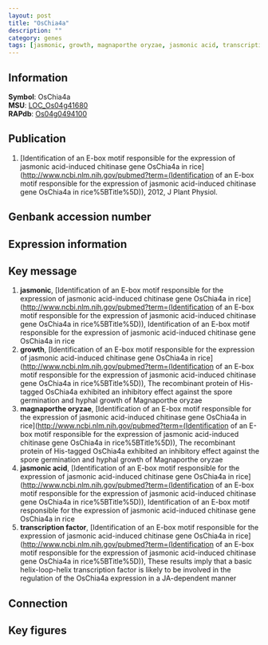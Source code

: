 ```yaml
---
layout: post
title: "OsChia4a"
description: ""
category: genes
tags: [jasmonic, growth, magnaporthe oryzae, jasmonic acid, transcription factor, Gene]
---
```


## Information
__Symbol__: OsChia4a  
__MSU__: [LOC_Os04g41680](http://rice.plantbiology.msu.edu/cgi-bin/ORF_infopage.cgi?orf=LOC_Os04g41680)  
__RAPdb__: [Os04g0494100](http://rapdb.dna.affrc.go.jp/viewer/gbrowse_details/irgsp1?name=Os04g0494100)  

## Publication
1. [Identification of an E-box motif responsible for the expression of jasmonic acid-induced chitinase gene OsChia4a in rice](http://www.ncbi.nlm.nih.gov/pubmed?term=(Identification of an E-box motif responsible for the expression of jasmonic acid-induced chitinase gene OsChia4a in rice%5BTitle%5D)), 2012, J Plant Physiol.

## Genbank accession number

## Expression information

## Key message
1. __jasmonic__, [Identification of an E-box motif responsible for the expression of jasmonic acid-induced chitinase gene OsChia4a in rice](http://www.ncbi.nlm.nih.gov/pubmed?term=(Identification of an E-box motif responsible for the expression of jasmonic acid-induced chitinase gene OsChia4a in rice%5BTitle%5D)), Identification of an E-box motif responsible for the expression of jasmonic acid-induced chitinase gene OsChia4a in rice
2. __growth__, [Identification of an E-box motif responsible for the expression of jasmonic acid-induced chitinase gene OsChia4a in rice](http://www.ncbi.nlm.nih.gov/pubmed?term=(Identification of an E-box motif responsible for the expression of jasmonic acid-induced chitinase gene OsChia4a in rice%5BTitle%5D)),  The recombinant protein of His-tagged OsChia4a exhibited an inhibitory effect against the spore germination and hyphal growth of Magnaporthe oryzae
3. __magnaporthe oryzae__, [Identification of an E-box motif responsible for the expression of jasmonic acid-induced chitinase gene OsChia4a in rice](http://www.ncbi.nlm.nih.gov/pubmed?term=(Identification of an E-box motif responsible for the expression of jasmonic acid-induced chitinase gene OsChia4a in rice%5BTitle%5D)),  The recombinant protein of His-tagged OsChia4a exhibited an inhibitory effect against the spore germination and hyphal growth of Magnaporthe oryzae
4. __jasmonic acid__, [Identification of an E-box motif responsible for the expression of jasmonic acid-induced chitinase gene OsChia4a in rice](http://www.ncbi.nlm.nih.gov/pubmed?term=(Identification of an E-box motif responsible for the expression of jasmonic acid-induced chitinase gene OsChia4a in rice%5BTitle%5D)), Identification of an E-box motif responsible for the expression of jasmonic acid-induced chitinase gene OsChia4a in rice
5. __transcription factor__, [Identification of an E-box motif responsible for the expression of jasmonic acid-induced chitinase gene OsChia4a in rice](http://www.ncbi.nlm.nih.gov/pubmed?term=(Identification of an E-box motif responsible for the expression of jasmonic acid-induced chitinase gene OsChia4a in rice%5BTitle%5D)),  These results imply that a basic helix-loop-helix transcription factor is likely to be involved in the regulation of the OsChia4a expression in a JA-dependent manner

## Connection

## Key figures


